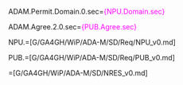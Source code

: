ADAM.Permit.Domain.0.sec=<font color=magenta>{NPU.Domain.sec}</font>

ADAM.Agree.2.0.sec=<font color=magenta>{PUB.Agree.sec}</font>

NPU.=[G/GA4GH/WiP/ADA-M/SD/Req/NPU_v0.md]

PUB.=[G/GA4GH/WiP/ADA-M/SD/Req/PUB_v0.md]

=[G/GA4GH/WiP/ADA-M/SD/NRES_v0.md]
